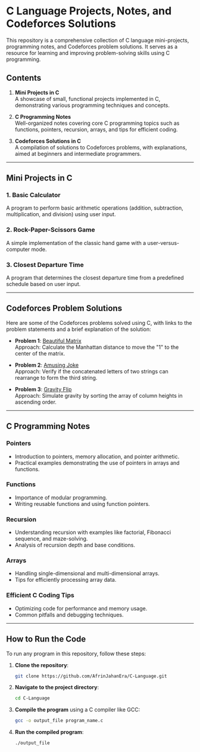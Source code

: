 # C Language Projects, Notes, and Codeforces Solutions  

This repository is a comprehensive collection of C language mini-projects, programming notes, and Codeforces problem solutions. It serves as a resource for learning and improving problem-solving skills using C programming.  

## Contents  

1. **Mini Projects in C**  
   A showcase of small, functional projects implemented in C, demonstrating various programming techniques and concepts.  

2. **C Programming Notes**  
   Well-organized notes covering core C programming topics such as functions, pointers, recursion, arrays, and tips for efficient coding.  

3. **Codeforces Solutions in C**  
   A compilation of solutions to Codeforces problems, with explanations, aimed at beginners and intermediate programmers.  

---

## Mini Projects in C  

### 1. **Basic Calculator**  
A program to perform basic arithmetic operations (addition, subtraction, multiplication, and division) using user input.  

### 2. **Rock-Paper-Scissors Game**  
A simple implementation of the classic hand game with a user-versus-computer mode.  

### 3. **Closest Departure Time**  
A program that determines the closest departure time from a predefined schedule based on user input.  

---

## Codeforces Problem Solutions  

Here are some of the Codeforces problems solved using C, with links to the problem statements and a brief explanation of the solution:  

- **Problem 1**: [Beautiful Matrix](https://codeforces.com/problemset/problem/263/A)  
   Approach: Calculate the Manhattan distance to move the "1" to the center of the matrix.  

- **Problem 2**: [Amusing Joke](https://codeforces.com/problemset/problem/141/A)  
   Approach: Verify if the concatenated letters of two strings can rearrange to form the third string.  

- **Problem 3**: [Gravity Flip](https://codeforces.com/problemset/problem/405/A)  
   Approach: Simulate gravity by sorting the array of column heights in ascending order.  

---

## C Programming Notes  

### **Pointers**  
- Introduction to pointers, memory allocation, and pointer arithmetic.  
- Practical examples demonstrating the use of pointers in arrays and functions.  

### **Functions**  
- Importance of modular programming.  
- Writing reusable functions and using function pointers.  

### **Recursion**  
- Understanding recursion with examples like factorial, Fibonacci sequence, and maze-solving.  
- Analysis of recursion depth and base conditions.  

### **Arrays**  
- Handling single-dimensional and multi-dimensional arrays.  
- Tips for efficiently processing array data.  

### **Efficient C Coding Tips**  
- Optimizing code for performance and memory usage.  
- Common pitfalls and debugging techniques.  

---

## How to Run the Code  

To run any program in this repository, follow these steps:  

1. **Clone the repository**:  
   ```bash  
   git clone https://github.com/AfrinJahanEra/C-Language.git  
   ```  

2. **Navigate to the project directory**:  
   ```bash  
   cd C-Language 
   ```  

3. **Compile the program** using a C compiler like GCC:  
   ```bash  
   gcc -o output_file program_name.c  
   ```  

4. **Run the compiled program**:  
   ```bash  
   ./output_file  
   ```  
